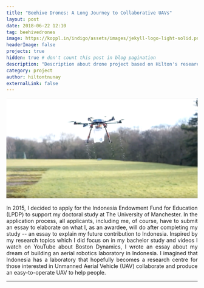 ```yaml
---
title: "Beehive Drones: A Long Journey to Collaborative UAVs"
layout: post
date: 2018-06-22 12:10
tag: beehivedrones
image: https://koppl.in/indigo/assets/images/jekyll-logo-light-solid.png
headerImage: false
projects: true
hidden: true # don't count this post in blog pagination
description: "Description about drone project based on Hilton's research."
category: project
author: hiltontnunay
externalLink: false
---
```


![Screenshot](/assets/images/drone-beehive-drones.png)

<p align="justify">In 2015, I decided to apply for the Indonesia Endowment Fund for Education (LPDP) to support my doctoral study at The University of Manchester. In the application process, all applicants, including me, of course, have to submit an essay to elaborate on what I, as an awardee, will do after completing my study -- an essay to explain my future contribution to Indonesia. Inspired by my research topics which I did focus on in my bachelor study and videos I watch on YouTube about Boston Dynamics, I wrote an essay about my dream of building an aerial robotics laboratory in Indonesia. I imagined that Indonesia has a laboratory that hopefully becomes a research centre for those interested in Unmanned Aerial Vehicle (UAV) collaborate and produce an easy-to-operate UAV to help people.</p>

---

